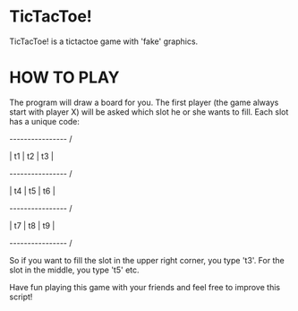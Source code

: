 # TicTacToe!

TicTacToe! is a tictactoe game with 'fake' graphics.

# HOW TO PLAY
The program will draw a board for you. The first player (the game always start with player X) will be asked which slot he or she wants to fill.
Each slot has a unique code:

  ---------------- /
  
  | t1 | t2 | t3 |
  
  ---------------- /
  
  | t4 | t5 | t6 |
  
  ---------------- /
  
  | t7 | t8 | t9 |
  
  ---------------- /
  

So if you want to fill the slot in the upper right corner, you type 't3'. For the slot in the middle, you type 't5' etc.

Have fun playing this game with your friends and feel free to improve this script!

